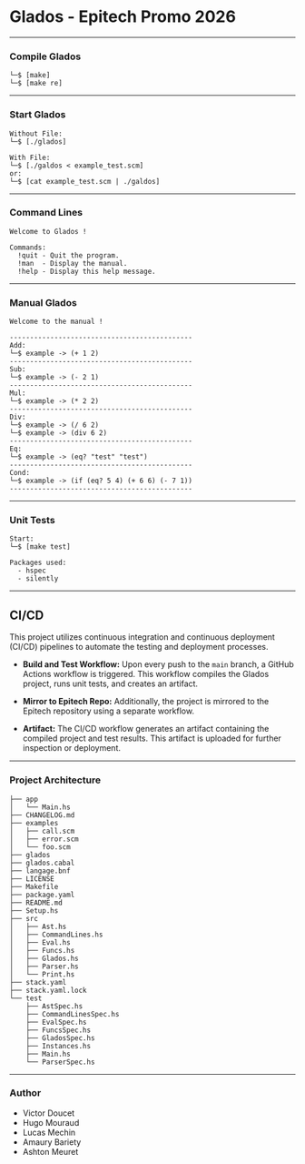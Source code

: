 # Glados - Epitech Promo 2026

--------------------------------------

### Compile Glados

```
└─$ [make]
└─$ [make re]
```

--------------------------------------

### Start Glados

```
Without File:
└─$ [./glados]

With File:
└─$ [./galdos < example_test.scm]
or:
└─$ [cat example_test.scm | ./galdos]
```

--------------------------------------

### Command Lines

```
Welcome to Glados !

Commands:
  !quit - Quit the program.
  !man  - Display the manual.
  !help - Display this help message.
```

--------------------------------------

### Manual Glados

```
Welcome to the manual !

---------------------------------------------
Add:
└─$ example -> (+ 1 2)
---------------------------------------------
Sub:
└─$ example -> (- 2 1)
---------------------------------------------
Mul:
└─$ example -> (* 2 2)
---------------------------------------------
Div:
└─$ example -> (/ 6 2)
└─$ example -> (div 6 2)
---------------------------------------------
Eq:
└─$ example -> (eq? "test" "test")
---------------------------------------------
Cond:
└─$ example -> (if (eq? 5 4) (+ 6 6) (- 7 1))
---------------------------------------------
```

--------------------------------------

### Unit Tests

```
Start:
└─$ [make test]

Packages used:
  - hspec
  - silently
```

--------------------------------------
## CI/CD

This project utilizes continuous integration and continuous deployment (CI/CD) pipelines to automate the testing and deployment processes.

- **Build and Test Workflow:** Upon every push to the `main` branch, a GitHub Actions workflow is triggered. This workflow compiles the Glados project, runs unit tests, and creates an artifact.

- **Mirror to Epitech Repo:** Additionally, the project is mirrored to the Epitech repository using a separate workflow.

- **Artifact:** The CI/CD workflow generates an artifact containing the compiled project and test results. This artifact is uploaded for further inspection or deployment.

--------------------------------------

### Project Architecture

```
├── app
│   └── Main.hs
├── CHANGELOG.md
├── examples
│   ├── call.scm
│   ├── error.scm
│   └── foo.scm
├── glados
├── glados.cabal
├── langage.bnf
├── LICENSE
├── Makefile
├── package.yaml
├── README.md
├── Setup.hs
├── src
│   ├── Ast.hs
│   ├── CommandLines.hs
│   ├── Eval.hs
│   ├── Funcs.hs
│   ├── Glados.hs
│   ├── Parser.hs
│   └── Print.hs
├── stack.yaml
├── stack.yaml.lock
└── test
    ├── AstSpec.hs
    ├── CommandLinesSpec.hs
    ├── EvalSpec.hs
    ├── FuncsSpec.hs
    ├── GladosSpec.hs
    ├── Instances.hs
    ├── Main.hs
    └── ParserSpec.hs
```

--------------------------------------

### Author

- Victor Doucet
- Hugo Mouraud
- Lucas Mechin
- Amaury Bariety
- Ashton Meuret
